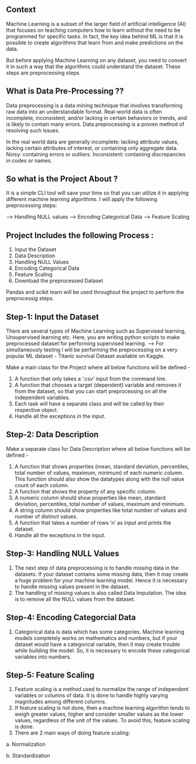## Context
Machine Learning is a subset of the larger field of artificial intelligence (AI) that focuses on teaching computers how to learn without the need to be programmed for specific tasks. In fact, the key idea behind ML is that it is possible to create algorithms that learn from and make predictions on the data.

But before applying Machine Learning on any dataset, you need to convert it in such a way that the algorithms could understand the dataset. These steps are preprocessing steps.

## What is Data Pre-Processing ??
Data preprocessing is a data mining technique that involves transforming raw data into an understandable format. Real-world data is often incomplete, inconsistent, and/or lacking in certain behaviors or trends, and is likely to contain many errors. Data preprocessing is a proven method of resolving such issues.

In the real world data are generally incomplete: lacking attribute values, lacking certain attributes of interest, or containing only aggregate data. Noisy: containing errors or outliers. Inconsistent: containing discrepancies in codes or names.

## So what is the Project About ?
It is a simple CLI tool will save your time so that you can utilize it in applying different machine learning algorithms.
I will apply the following preprocessing steps:

--> Handling NULL values
--> Encoding Categorical Data
--> Feature Scaling

## Project Includes the following Process : 
1. Input the Dataset
2. Data Description
3. Handling NULL Values
4. Encoding Categorical Data
5. Feature Scaling
6. Download the preprocessed Dataset

Pandas and scikit learn will be used throughout the project to perform the preprocessig steps.

## Step-1: Input the Dataset
There are several types of Machine Learning such as Supervised learning, Unsupervised learning etc. Here, you are writing python scripts to make preprocessed dataset for performing supervised learning.
--> For simultaneously testing I will be performing the preprocessing on a very popular ML dataset - Titanic survival Dataset available on Kaggle.

Make a main class for the Project where all below functions will be defined -
1. A function that only takes a ‘.csv’ input from the command line.
2. A function that chooses a target (dependent) variable and removes it from the dataset, so that you can start preprocessing on all the independent variables.
3. Each task will have a separate class and will be called by their respective object.
4. Handle all the exceptions in the input.

## Step-2: Data Description
Make a separate class for Data Description where all below functions will be defined -
1. A function that shows properties (mean, standard deviation, percentiles, total number of values, maximum, minimum) of each numeric column. This function should        also show the datatypes along with the null value count of each column.
2. A function that shows the property of any specific column.
3. A numeric column should show properties like mean, standard deviation, percentiles, total number of values, maximum and minimum.
4. A string column should show properties like total number of values and number of distinct values.
5. A function that takes a number of rows ‘n’ as input and prints the dataset.
6. Handle all the exceptions in the input.

## Step-3: Handling NULL Values
1. The next step of data preprocessing is to handle missing data in the datasets. If your dataset contains some missing data, then it may create a huge problem for        your machine learning model. Hence it is necessary to handle missing values present in the dataset.
2. The handling of missing values is also called Data Imputation. The idea is to remove all the NULL values from the dataset.

## Step-4: Encoding Categorcial Data
1. Categorical data is data which has some categories. Machine learning models completely works on mathematics and numbers, but if your dataset would have a categorical variable, then it may create trouble while building the model. So, it is necessary to encode these categorical variables into numbers.

## Step-5: Feature Scaling
1. Feature scaling is a method used to normalize the range of independent variables or columns of data. It is done to handle highly varying magnitudes among different    columns.
2. If feature scaling is not done, then a machine learning algorithm tends to weigh greater values, higher and consider smaller values as the lower values, regardless    of the unit of the values. To avoid this, feature scaling is done.
3. There are 2 main ways of doing feature scaling:

a. Normalization

b. Standardization
